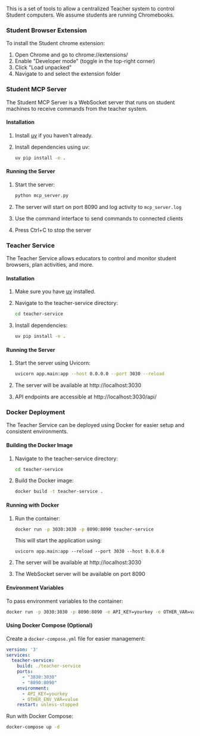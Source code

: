 This is a set of tools to allow a centralized Teacher system to control Student computers. We assume students are running Chromebooks.

### Student Browser Extension

To install the Student chrome extension:

1. Open Chrome and go to chrome://extensions/
2. Enable "Developer mode" (toggle in the top-right corner)
3. Click "Load unpacked"
4. Navigate to and select the extension folder



### Student MCP Server

The Student MCP Server is a WebSocket server that runs on student machines to receive commands from the teacher system.

#### Installation

1. Install [uv](https://github.com/astral-sh/uv) if you haven't already.

2. Install dependencies using uv:
   ```bash
   uv pip install -e .
   ```

#### Running the Server

1. Start the server:
   ```bash
   python mcp_server.py
   ```

2. The server will start on port 8090 and log activity to `mcp_server.log`
3. Use the command interface to send commands to connected clients
4. Press Ctrl+C to stop the server

### Teacher Service

The Teacher Service allows educators to control and monitor student browsers, plan activities, and more.

#### Installation

1. Make sure you have [uv](https://github.com/astral-sh/uv) installed.

2. Navigate to the teacher-service directory:
   ```bash
   cd teacher-service
   ```

3. Install dependencies:
   ```bash
   uv pip install -e .
   ```

#### Running the Server

1. Start the server using Uvicorn:
   ```bash
   uvicorn app.main:app --host 0.0.0.0 --port 3030 --reload
   ```

2. The server will be available at http://localhost:3030
3. API endpoints are accessible at http://localhost:3030/api/

### Docker Deployment

The Teacher Service can be deployed using Docker for easier setup and consistent environments.

#### Building the Docker Image

1. Navigate to the teacher-service directory:
   ```bash
   cd teacher-service
   ```

2. Build the Docker image:
   ```bash
   docker build -t teacher-service .
   ```

#### Running with Docker

1. Run the container:
   ```bash
   docker run -p 3030:3030 -p 8090:8090 teacher-service
   ```

   This will start the application using:
   ```
   uvicorn app.main:app --reload --port 3030 --host 0.0.0.0
   ```

2. The server will be available at http://localhost:3030
3. The WebSocket server will be available on port 8090

#### Environment Variables

To pass environment variables to the container:
```bash
docker run -p 3030:3030 -p 8090:8090 -e API_KEY=yourkey -e OTHER_VAR=value teacher-service
```

#### Using Docker Compose (Optional)

Create a `docker-compose.yml` file for easier management:
```yaml
version: '3'
services:
  teacher-service:
    build: ./teacher-service
    ports:
      - "3030:3030"
      - "8090:8090"
    environment:
      - API_KEY=yourkey
      - OTHER_ENV_VAR=value
    restart: unless-stopped
```

Run with Docker Compose:
```bash
docker-compose up -d
```

